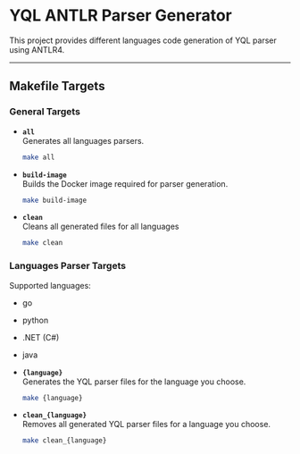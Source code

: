 # YQL ANTLR Parser Generator

This project provides different languages code generation of YQL parser using ANTLR4.

---

## Makefile Targets

### General Targets

- **`all`**  
  Generates all languages parsers.  
  ```bash
  make all
  ```

- **`build-image`**  
  Builds the Docker image required for parser generation.  
  ```bash
  make build-image
  ```

- **`clean`**  
  Cleans all generated files for all languages  
  ```bash
  make clean
  ```

### Languages Parser Targets

Supported languages:
- go
- python
- .NET (C#)
- java

- **`{language}`**  
  Generates the YQL parser files for the language you choose.  
  ```bash
  make {language}
  ```

- **`clean_{language}`**  
  Removes all generated YQL parser files for a language you choose.  
  ```bash
  make clean_{language}
  ```